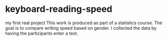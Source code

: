 # keyboard-reading-speed
my first real project
This work is produced as part of a statistics course.
The goal is to compare writing speed based on gender.
I collected the data by having the participants enter a text.
